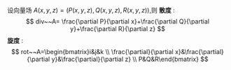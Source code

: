 

设向量场 $A(x,y,z)=(P(x,y,z),Q(x,y,z),R(x,y,z))$,则
**散度** :
$$
div~~A= \frac{\partial P}{\partial x}+\frac{\partial Q}{\partial y}+\frac{\partial R}{\partial z}
$$
**旋度** :
$$
rot~~A=\begin{bmatrix}i&j&k \\
\frac{\partial}{\partial x}&\frac{\partial}{\partial y}&\frac{\partial}{\partial z} \\
P&Q&R\end{bmatrix}
$$

